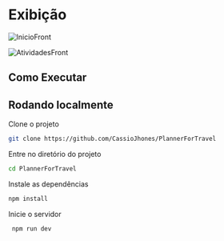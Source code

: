
# Exibição
![InicioFront](https://github.com/user-attachments/assets/b43260ba-4b47-43f1-812c-65c10c76757c)

![AtividadesFront](https://github.com/user-attachments/assets/a6707223-c6ae-4f21-9adf-37b0e625f935)

## Como Executar


## Rodando localmente

Clone o projeto
```bash
git clone https://github.com/CassioJhones/PlannerForTravel
```
Entre no diretório do projeto
```bash
cd PlannerForTravel
```
Instale as dependências
```bash
npm install
```
Inicie o servidor
```bash
 npm run dev
```



